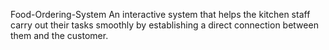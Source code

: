 Food-Ordering-System
An interactive system that helps the kitchen staff carry out their tasks smoothly by establishing a direct connection between them and the customer.
